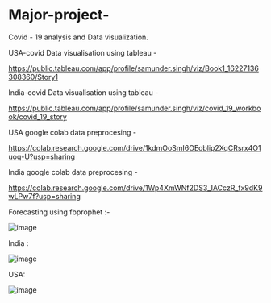 # Major-project-
Covid - 19 analysis and Data visualization.

USA-covid Data visualisation using tableau -

https://public.tableau.com/app/profile/samunder.singh/viz/Book1_16227136308360/Story1

India-covid Data visualisation using tableau -

https://public.tableau.com/app/profile/samunder.singh/viz/covid_19_workbook/covid_19_story

USA google colab data preprocesing -

https://colab.research.google.com/drive/1kdmOoSmI6OEoblip2XqCRsrx4O1uoq-U?usp=sharing

India google colab data preprocesing -

https://colab.research.google.com/drive/1Wp4XmWNf2DS3_IACczR_fx9dK9wLPw7f?usp=sharing

Forecasting using fbprophet :-

![image](https://user-images.githubusercontent.com/83540902/121818611-e3e46b80-cca5-11eb-88ef-2006efa4b6ea.png)

India : 

![image](https://user-images.githubusercontent.com/83540902/121818776-d5e31a80-cca6-11eb-92c8-60281832e1dd.png)

USA:

![image](https://user-images.githubusercontent.com/83540902/121818738-9c121400-cca6-11eb-9fd2-29faf773269d.png)


